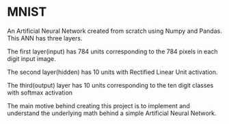 # MNIST
An Artificial Neural Network created from scratch using Numpy and Pandas.
This ANN has three layers.

The first layer(input) has 784 units corresponding to the 784 pixels in each digit input image.

The second layer(hidden) has 10 units with Rectified Linear Unit activation.

The third(output) layer has 10 units corresponding to the ten digit classes with softmax activation


The main motive behind creating this project is to implement and understand the underlying math behind a simple Artificial Neural Network.



